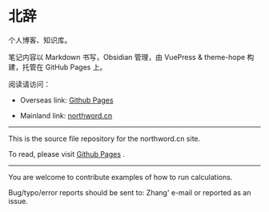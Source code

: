 # 北辞

个人博客、知识库。

笔记内容以 Markdown 书写，Obsidian 管理，由 VuePress & theme-hope 构建，托管在 GitHub Pages 上。

阅读请访问：

- Overseas link: [Github Pages](northword.github.io)

- Mainland link: [northword.cn](https://northword.cn)

---

This is the source file repository for the northword.cn site.

To read, please visit [Github Pages](northword.github.io) .

---

You are welcome to contribute examples of how to run calculations.

Bug/typo/error reports should be sent to: Zhang' e-mail or reported as an issue.
